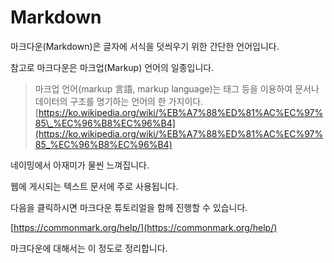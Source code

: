 # Markdown

마크다운\(Markdown\)은 글자에 서식을 덧씌우기 위한 간단한 언어입니다.

참고로 마크다운은 마크업\(Markup\) 언어의 일종입니다.

> 마크업 언어\(markup 言語, markup language\)는 태그 등을 이용하여 문서나 데이터의 구조를 명기하는 언어의 한 가지이다. [https://ko.wikipedia.org/wiki/%EB%A7%88%ED%81%AC%EC%97%85\_%EC%96%B8%EC%96%B4](https://ko.wikipedia.org/wiki/%EB%A7%88%ED%81%AC%EC%97%85_%EC%96%B8%EC%96%B4)

네이밍에서 아재미가 물씬 느껴집니다.

웹에 게시되는 텍스트 문서에 주로 사용됩니다.

다음을 클릭하시면 마크다운 튜토리얼을 함께 진행할 수 있습니다.

[https://commonmark.org/help/](https://commonmark.org/help/)

마크다운에 대해서는 이 정도로 정리합니다.

